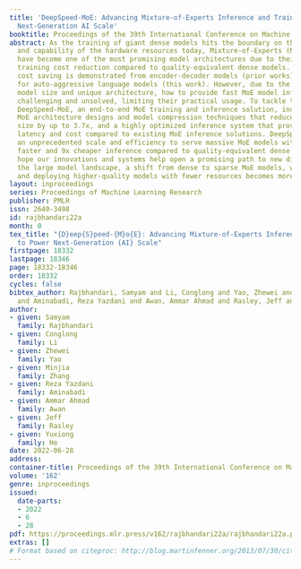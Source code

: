 ```yaml
---
title: 'DeepSpeed-MoE: Advancing Mixture-of-Experts Inference and Training to Power
  Next-Generation AI Scale'
booktitle: Proceedings of the 39th International Conference on Machine Learning
abstract: As the training of giant dense models hits the boundary on the availability
  and capability of the hardware resources today, Mixture-of-Experts (MoE) models
  have become one of the most promising model architectures due to their significant
  training cost reduction compared to quality-equivalent dense models. Their training
  cost saving is demonstrated from encoder-decoder models (prior works) to a 5x saving
  for auto-aggressive language models (this work). However, due to the much larger
  model size and unique architecture, how to provide fast MoE model inference remains
  challenging and unsolved, limiting their practical usage. To tackle this, we present
  DeepSpeed-MoE, an end-to-end MoE training and inference solution, including novel
  MoE architecture designs and model compression techniques that reduce MoE model
  size by up to 3.7x, and a highly optimized inference system that provides 7.3x better
  latency and cost compared to existing MoE inference solutions. DeepSpeed-MoE offers
  an unprecedented scale and efficiency to serve massive MoE models with up to 4.5x
  faster and 9x cheaper inference compared to quality-equivalent dense models. We
  hope our innovations and systems help open a promising path to new directions in
  the large model landscape, a shift from dense to sparse MoE models, where training
  and deploying higher-quality models with fewer resources becomes more widely possible.
layout: inproceedings
series: Proceedings of Machine Learning Research
publisher: PMLR
issn: 2640-3498
id: rajbhandari22a
month: 0
tex_title: "{D}eep{S}peed-{M}o{E}: Advancing Mixture-of-Experts Inference and Training
  to Power Next-Generation {AI} Scale"
firstpage: 18332
lastpage: 18346
page: 18332-18346
order: 18332
cycles: false
bibtex_author: Rajbhandari, Samyam and Li, Conglong and Yao, Zhewei and Zhang, Minjia
  and Aminabadi, Reza Yazdani and Awan, Ammar Ahmad and Rasley, Jeff and He, Yuxiong
author:
- given: Samyam
  family: Rajbhandari
- given: Conglong
  family: Li
- given: Zhewei
  family: Yao
- given: Minjia
  family: Zhang
- given: Reza Yazdani
  family: Aminabadi
- given: Ammar Ahmad
  family: Awan
- given: Jeff
  family: Rasley
- given: Yuxiong
  family: He
date: 2022-06-28
address:
container-title: Proceedings of the 39th International Conference on Machine Learning
volume: '162'
genre: inproceedings
issued:
  date-parts:
  - 2022
  - 6
  - 28
pdf: https://proceedings.mlr.press/v162/rajbhandari22a/rajbhandari22a.pdf
extras: []
# Format based on citeproc: http://blog.martinfenner.org/2013/07/30/citeproc-yaml-for-bibliographies/
---
```

